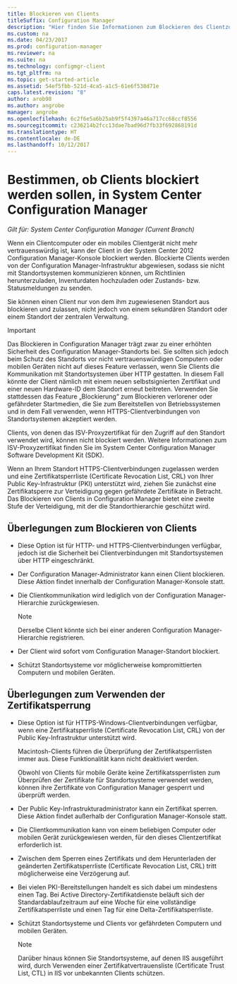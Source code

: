 ```yaml
---
title: Blockieren von Clients
titleSuffix: Configuration Manager
description: "Hier finden Sie Informationen zum Blockieren des Clientzugriffs aus Gründen der Systemsicherheit mithilfe von System Center Configuration Manager."
ms.custom: na
ms.date: 04/23/2017
ms.prod: configuration-manager
ms.reviewer: na
ms.suite: na
ms.technology: configmgr-client
ms.tgt_pltfrm: na
ms.topic: get-started-article
ms.assetid: 54ef5fbb-521d-4ca5-a1c5-61e6f538d71e
caps.latest.revision: "8"
author: arob98
ms.author: angrobe
manager: angrobe
ms.openlocfilehash: 6c2f6e5a6b25ab9f5f4397a46a717cc68ccf8556
ms.sourcegitcommit: c236214b2fcc13dae7bad96d7fb33f692868191d
ms.translationtype: HT
ms.contentlocale: de-DE
ms.lasthandoff: 10/12/2017
---
```

# <a name="determine-whether-to-block-clients-in-system-center-configuration-manager"></a>Bestimmen, ob Clients blockiert werden sollen, in System Center Configuration Manager

*Gilt für: System Center Configuration Manager (Current Branch)*

Wenn ein Clientcomputer oder ein mobiles Clientgerät nicht mehr vertrauenswürdig ist, kann der Client in der System Center 2012 Configuration Manager-Konsole blockiert werden. Blockierte Clients werden von der Configuration Manager-Infrastruktur abgewiesen, sodass sie nicht mit Standortsystemen kommunizieren können, um Richtlinien herunterzuladen, Inventurdaten hochzuladen oder Zustands- bzw. Statusmeldungen zu senden.  

 Sie können einen Client nur von dem ihm zugewiesenen Standort aus blockieren und zulassen, nicht jedoch von einem sekundären Standort oder einem Standort der zentralen Verwaltung.  

> [!IMPORTANT]  
>  Das Blockieren in Configuration Manager trägt zwar zu einer erhöhten Sicherheit des Configuration Manager-Standorts bei. Sie sollten sich jedoch beim Schutz des Standorts vor nicht vertrauenswürdigen Computern oder mobilen Geräten nicht auf dieses Feature verlassen, wenn Sie Clients die Kommunikation mit Standortsystemen über HTTP gestatten. In diesem Fall könnte der Client nämlich mit einem neuen selbstsignierten Zertifikat und einer neuen Hardware-ID dem Standort erneut beitreten. Verwenden Sie stattdessen das Feature „Blockierung“ zum Blockieren verlorener oder gefährdeter Startmedien, die Sie zum Bereitstellen von Betriebssystemen und in dem Fall verwenden, wenn HTTPS-Clientverbindungen von Standortsystemen akzeptiert werden.  

 Clients, von denen das ISV-Proxyzertifikat für den Zugriff auf den Standort verwendet wird, können nicht blockiert werden. Weitere Informationen zum ISV-Proxyzertifikat finden Sie im System Center Configuration Manager Software Development Kit (SDK).  

 Wenn an Ihrem Standort HTTPS-Clientverbindungen zugelassen werden und eine Zertifikatsperrliste (Certificate Revocation List, CRL) von Ihrer Public Key-Infrastruktur (PKI) unterstützt wird, ziehen Sie zunächst eine Zertifikatsperre zur Verteidigung gegen gefährdete Zertifikate in Betracht. Das Blockieren von Clients in Configuration Manager bietet eine zweite Stufe der Verteidigung, mit der die Standorthierarchie geschützt wird.  

##  <a name="BKMK_Block_vs_CRL"></a> Überlegungen zum Blockieren von Clients  

-   Diese Option ist für HTTP- und HTTPS-Clientverbindungen verfügbar, jedoch ist die Sicherheit bei Clientverbindungen mit Standortsystemen über HTTP eingeschränkt.  

-   Der Configuration Manager-Administrator kann einen Client blockieren. Diese Aktion findet innerhalb der Configuration Manager-Konsole statt.  

-   Die Clientkommunikation wird lediglich von der Configuration Manager-Hierarchie zurückgewiesen.  

    > [!NOTE]  
    >  Derselbe Client könnte sich bei einer anderen Configuration Manager-Hierarchie registrieren.  

-   Der Client wird sofort vom Configuration Manager-Standort blockiert.  

-   Schützt Standortsysteme vor möglicherweise kompromittierten Computern und mobilen Geräten.  

## <a name="considerations-for-using-certificate-revocation"></a>Überlegungen zum Verwenden der Zertifikatsperrung  

-   Diese Option ist für HTTPS-Windows-Clientverbindungen verfügbar, wenn eine Zertifikatsperrliste (Certificate Revocation List, CRL) von der Public Key-Infrastruktur unterstützt wird.  

     Macintosh-Clients führen die Überprüfung der Zertifikatsperrlisten immer aus. Diese Funktionalität kann nicht deaktiviert werden.  

     Obwohl von Clients für mobile Geräte keine Zertifikatssperrlisten zum Überprüfen der Zertifikate für Standortsysteme verwendet werden, können ihre Zertifikate von Configuration Manager gesperrt und überprüft werden.  

-   Der Public Key-Infrastrukturadministrator kann ein Zertifikat sperren. Diese Aktion findet außerhalb der Configuration Manager-Konsole statt.  

-   Die Clientkommunikation kann von einem beliebigen Computer oder mobilen Gerät zurückgewiesen werden, für den dieses Clientzertifikat erforderlich ist.  

-   Zwischen dem Sperren eines Zertifikats und dem Herunterladen der geänderten Zertifikatsperrliste (Certificate Revocation List, CRL) tritt möglicherweise eine Verzögerung auf.  

-   Bei vielen PKI-Bereitstellungen handelt es sich dabei um mindestens einen Tag. Bei Active Directory-Zertifikatdienste beläuft sich der Standardablaufzeitraum auf eine Woche für eine vollständige Zertifikatsperrliste und einen Tag für eine Delta-Zertifikatsperrliste.  

-   Schützt Standortsysteme und Clients vor gefährdeten Computern und mobilen Geräten.  

    > [!NOTE]  
    >  Darüber hinaus können Sie Standortsysteme, auf denen IIS ausgeführt wird, durch Verwenden einer Zertifikatvertrauensliste (Certificate Trust List, CTL) in IIS vor unbekannten Clients schützen.  

